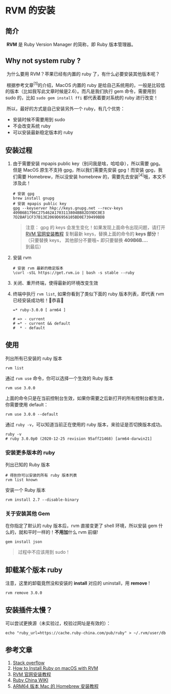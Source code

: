 # RVM 的安装

## 简介

​	**RVM** 是 Ruby Version Manager 的简称，即 Ruby 版本管理器。



## Why not system ruby ? 

​	为什么要用 RVM？苹果已经有内置的 ruby 了，有什么必要安装其他版本呢？

​	根据参考文章<sup>[1]</sup>的介绍，MacOS 内置的 ruby 是给自己系统用的，一般是比较低的版本（比如我写此文章时候是2.6）。而凡是我们执行 gem 命令，需要用到 sudo 的，比如 `sudo gem install ffi` 都代表着要对系统的 ruby 进行改变！

​	所以，最好的方式是自己安装另外一个 ruby，有几个优势：

- 安装时候不需要用到 sudo
- 不会改变系统 ruby
- 可以安装最新稳定版本的 ruby



## 安装过程

1. 由于需要安装 mpapis public key（别问我是啥，哈哈😄），所以需要 gpg。但是 MacOS 原生不支持 gpg，所以我们需要先安装 gpg！而安装 gpg，我们需要 Homebrew，所以没安装 homebrew 的，需要先去安装<sup>[4]</sup>哦，本文不涉及此！

   ```shell
   # 安装 gpg
   brew install gnupg
   # 安装 mpapis public key
   gpg --keyserver hkp://keys.gnupg.net --recv-keys 409B6B1796C275462A1703113804BB82D39DC0E3 7D2BAF1CF37B13E2069D6956105BD0E739499BDB
   ```

   > 注意： gpg 的 keys 会发生变化！如果发现上面命令出现问题，请打开 [RVM 官网安装教程](https://rvm.io/rvm/install) 复制最新 keys，替换上面的命令的 **keys 部分**！ （只要替换 keys， 其他部分不要哦~  即只要替换 **409B6B....** 到最后）

2. 安装 rvm

   ```shell
   # 安装 rvm 最新的稳定版本
   \curl -sSL https://get.rvm.io | bash -s stable --ruby
   ```

3. 关闭、重开终端，使得最新的环境改变生效

4. 终端中执行 `rvm list`, 如果你看到了类似下面的 ruby 版本列表，即代表 rvm 已经安装成功啦！💐恭喜💐

   ```shell
   =* ruby-3.0.0 [ arm64 ]
   
   # => - current
   # =* - current && default
   #  * - default
   ```



## 使用

列出所有已安装的 ruby 版本

```shell
rvm list
```

通过 `rvm use` 命令，你可以选择一个生效的 Ruby 版本

```shell
rvm use 3.0.0
```

上面的命令只是在当前控制台生效，如果你需要之后新打开的所有控制台都生效，你需要使用 default：

```shell
rvm use 3.0.0 --default
```

通过 `ruby -v`，可以知道当前正在使用的 ruby 版本，来验证是否切换版本成功。

```shell
ruby -v
# ruby 3.0.0p0 (2020-12-25 revision 95aff21468) [arm64-darwin21]
```



### 安装更多版本的 ruby

列出已知的 Ruby 版本

```shell
# 得到你可以安装的所有 ruby 版本列表
rvm list known 
```

安装一个 Ruby 版本

```shell
rvm install 2.7 --disable-binary
```



### 关于安装其他 Gem

在你指定了默认的 ruby 版本后，rvm 直接变更了 shell 环境，所以安装 gem 什么的，就和平时一样的！**不用加**什么 rvm 前缀!

```shell
gem install json
```

>  过程中不应该用到 sudo！



## 卸载某个版本 ruby

注意，这里的卸载竟然没和安装的 **install** 对应的 uninstall，用 **remove** !

```shell
rvm remove 3.0.0
```



## 安装插件太慢？

可以尝试更换源（未实验过，校验过网址是有效的）：

```shell
echo "ruby_url=https://cache.ruby-china.com/pub/ruby" > ~/.rvm/user/db
```



## 参考文章

1. [Stack overflow](https://stackoverflow.com/questions/69460048/unable-to-install-cocoapods-in-macos-monterey-version-12-0-beta-xcode-13-013a)
2. [How to Install Ruby on macOS with RVM](https://jeffreymorgan.io/articles/ruby-on-macos-with-rvm/)
3. [RVM 官网安装教程](https://rvm.io/rvm/install)
4. [Ruby China WIKI](https://ruby-china.org/wiki/rvm-guide)
5. [ARM64 版本 Mac 的 Homebrew 安装教程](https://zhuanlan.zhihu.com/p/341831809)
